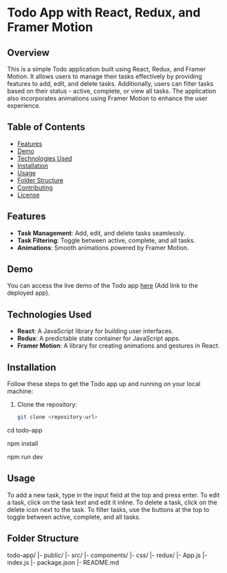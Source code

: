 # Todo App with React, Redux, and Framer Motion


## Overview

This is a simple Todo application built using React, Redux, and Framer Motion. It allows users to manage their tasks effectively by providing features to add, edit, and delete tasks. Additionally, users can filter tasks based on their status - active, complete, or view all tasks. The application also incorporates animations using Framer Motion to enhance the user experience.

## Table of Contents

- [Features](#features)
- [Demo](#demo)
- [Technologies Used](#technologies-used)
- [Installation](#installation)
- [Usage](#usage)
- [Folder Structure](#folder-structure)
- [Contributing](#contributing)
- [License](#license)

## Features

- **Task Management**: Add, edit, and delete tasks seamlessly.
- **Task Filtering**: Toggle between active, complete, and all tasks.
- **Animations**: Smooth animations powered by Framer Motion.

## Demo

You can access the live demo of the Todo app [here](#) (Add link to the deployed app).

## Technologies Used

- **React**: A JavaScript library for building user interfaces.
- **Redux**: A predictable state container for JavaScript apps.
- **Framer Motion**: A library for creating animations and gestures in React.

## Installation

Follow these steps to get the Todo app up and running on your local machine:

1. Clone the repository:

   ```bash
   git clone <repository-url>

cd todo-app

npm install

npm run dev

## Usage
To add a new task, type in the input field at the top and press enter.
To edit a task, click on the task text and edit it inline.
To delete a task, click on the delete icon next to the task.
To filter tasks, use the buttons at the top to toggle between active, complete, and all tasks.

## Folder Structure
todo-app/
  |- public/
  |- src/
      |- components/
      |- css/
      |- redux/
      |- App.js
      |- index.js
  |- package.json
  |- README.md
